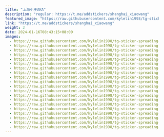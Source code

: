 ```yaml
---
title: "上海小王AKA"
description: "regular: https://t.me/addstickers/shanghai_xiaowang"
featured_image: "https://raw.githubusercontent.com/kylelin1998/tg-sticker-spreading-worldwide-images/main/img/2273ff7f-c2de-4226-8857-ab0ea69d4bb7.jpg"
link: "https://t.me/addstickers/shanghai_xiaowang"
weight: 3
date: 2024-01-16T08:43:15+08:00
images:
  - https://raw.githubusercontent.com/kylelin1998/tg-sticker-spreading-worldwide-images/main/img/2273ff7f-c2de-4226-8857-ab0ea69d4bb7.jpg
  - https://raw.githubusercontent.com/kylelin1998/tg-sticker-spreading-worldwide-images/main/img/159d172e-e116-4a19-9cc2-7efabbde75a0.jpg
  - https://raw.githubusercontent.com/kylelin1998/tg-sticker-spreading-worldwide-images/main/img/18a50814-ac46-4018-b936-a42fd2abfec8.jpg
  - https://raw.githubusercontent.com/kylelin1998/tg-sticker-spreading-worldwide-images/main/img/4a2b2ed5-c544-4a6d-80af-a1ebaed2eeba.jpg
  - https://raw.githubusercontent.com/kylelin1998/tg-sticker-spreading-worldwide-images/main/img/c53a9007-dc46-456a-9972-8309af374128.jpg
  - https://raw.githubusercontent.com/kylelin1998/tg-sticker-spreading-worldwide-images/main/img/9f5a8d6e-a3c9-4e78-98f6-0831875a245c.jpg
  - https://raw.githubusercontent.com/kylelin1998/tg-sticker-spreading-worldwide-images/main/img/13685723-4ae6-4ebb-a617-5bd96deb9f50.jpg
  - https://raw.githubusercontent.com/kylelin1998/tg-sticker-spreading-worldwide-images/main/img/893395d1-5a92-4a9a-907a-da0520ba9e6d.jpg
  - https://raw.githubusercontent.com/kylelin1998/tg-sticker-spreading-worldwide-images/main/img/70efb26f-f05b-4b43-afab-e34363b0c7c7.jpg
  - https://raw.githubusercontent.com/kylelin1998/tg-sticker-spreading-worldwide-images/main/img/51c73180-4d8b-4000-80e3-5e0ff1a02400.jpg
  - https://raw.githubusercontent.com/kylelin1998/tg-sticker-spreading-worldwide-images/main/img/0ba94cd6-eceb-494d-ada1-e289fcf29101.jpg
  - https://raw.githubusercontent.com/kylelin1998/tg-sticker-spreading-worldwide-images/main/img/e8552f5e-728d-49bf-9cf1-97de9e3c9ade.jpg
  - https://raw.githubusercontent.com/kylelin1998/tg-sticker-spreading-worldwide-images/main/img/8b13939f-84df-48d6-b016-2bebcdc67f5b.jpg
  - https://raw.githubusercontent.com/kylelin1998/tg-sticker-spreading-worldwide-images/main/img/e22a9d7b-bdf0-470e-8334-9e8972e858da.jpg
  - https://raw.githubusercontent.com/kylelin1998/tg-sticker-spreading-worldwide-images/main/img/22ca27ef-e6c3-4ae0-b422-81c51d7cfda0.jpg
  - https://raw.githubusercontent.com/kylelin1998/tg-sticker-spreading-worldwide-images/main/img/a49fcc20-7932-4c53-8b9c-f1ab0f6ee5f6.jpg
  - https://raw.githubusercontent.com/kylelin1998/tg-sticker-spreading-worldwide-images/main/img/8e785283-35af-41f4-9388-00b3f4e77884.jpg
  - https://raw.githubusercontent.com/kylelin1998/tg-sticker-spreading-worldwide-images/main/img/bb55908b-1ca3-414e-96d5-0acfc57081e1.jpg
  - https://raw.githubusercontent.com/kylelin1998/tg-sticker-spreading-worldwide-images/main/img/c711caf0-753f-426a-8ac5-9adf1b4c86ff.jpg
  - https://raw.githubusercontent.com/kylelin1998/tg-sticker-spreading-worldwide-images/main/img/721577f1-2d66-4383-9d45-f3f08fecd251.jpg
---
```

